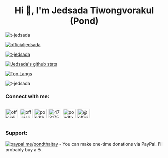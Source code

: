 <h1 align="center">Hi 👋, I'm Jedsada Tiwongvorakul (Pond)</h1>

<p align="left"> <img src="https://komarev.com/ghpvc/?username=t-jedsada&label=Profile%20views&color=0e75b6&style=flat" alt="t-jedsada" /> </p>
<p align="left"> <a href="https://twitter.com/officialjedsada" target="blank"><img src="https://img.shields.io/twitter/follow/officialjedsada?logo=twitter&style=for-the-badge" alt="officialjedsada" /></a> </p>
<p align="left"> <a href="https://github.com/ryo-ma/github-profile-trophy"><img src="https://github-profile-trophy.vercel.app/?username=t-jedsada&margin-w=15&margin-h=14&column=4" alt="t-jedsada" /></a> </p>

[![Jedsada's github stats](https://github-readme-stats.vercel.app/api?username=T-Jedsada&show_icons=true&line_height=21&show_icons=true&theme=vue)](https://github.com/anuraghazra/github-readme-stats)

[![Top Langs](https://github-readme-stats.vercel.app/api/top-langs/?username=T-Jedsada&show_icons=true&layout=compact&theme=vue)](https://github.com/anuraghazra/github-readme-stats)

<p><img align="center" src="https://github-readme-streak-stats.herokuapp.com/?user=t-jedsada" alt="t-jedsada" /></p>

<h3 align="left">Connect with me:</h3>
<p align="left" style="display:inline-flex;flex-wrap:wrap;">
<a href="https://dev.to/officialjedsada" target="blank" style="margin-right:6px"><img align="center" src="https://www.vectorlogo.zone/logos/devto/devto-icon.svg" alt="officialjedsada" height="30" width="40" /></a>
<a href="https://twitter.com/officialjedsada" target="blank" style="margin-right:6px"><img align="center" src="https://raw.githubusercontent.com/rahuldkjain/github-profile-readme-generator/master/src/images/icons/Social/twitter.svg" alt="officialjedsada" height="30" width="40" /></a>
<a href="https://linkedin.com/in/pondthaitay" target="blank" style="margin-right:6px"><img align="center" src="https://raw.githubusercontent.com/rahuldkjain/github-profile-readme-generator/master/src/images/icons/Social/linked-in-alt.svg" alt="pondthaitay" height="30" width="40" /></a>
<a href="https://stackoverflow.com/users/4731759" target="blank" style="margin-right:6px"><img align="center" src="https://raw.githubusercontent.com/rahuldkjain/github-profile-readme-generator/master/src/images/icons/Social/stack-overflow.svg" alt="4731759" height="30" width="40" /></a>
<a href="https://fb.com/pondthaitay" target="blank" style="margin-right:6px"><img align="center" src="https://raw.githubusercontent.com/rahuldkjain/github-profile-readme-generator/master/src/images/icons/Social/facebook.svg" alt="pondthaitay" height="30" width="40" /></a>
<a href="https://medium.com/@officialjedsada" target="blank" style="margin-right:6px"><img align="center" src="https://www.vectorlogo.zone/logos/medium/medium-tile.svg" alt="@officialjedsada" height="30" width="40" /></a>
</p>

<h3 align="left">Support:</h3>

[![paypal.me/pondthaitay](https://ionicabizau.github.io/badges/paypal.svg)](https://www.paypal.me/pondthaitay) - You can make one-time donations via PayPal. I'll probably buy a :coffee:.

